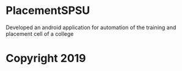 # PlacementSPSU
Developed an android application for automation of the training and placement cell of a college
# Copyright 2019
